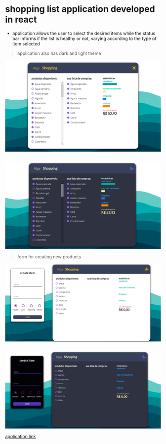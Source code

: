 # shopping list application developed in react

- application allows the user to select the desired items while the status bar informs if the list is healthy or not, varying according to the type of item selected


> application also has dark and light theme

![light](./src/assets/light_alga.png)
##
![dark](./src/assets/dark_alga.png)

> form for creating new products

![light](./src/assets/form_light.png)
##
![dark](./src/assets/form_dark.png)

[application link](https://alga-shopping.vercel.app/)
